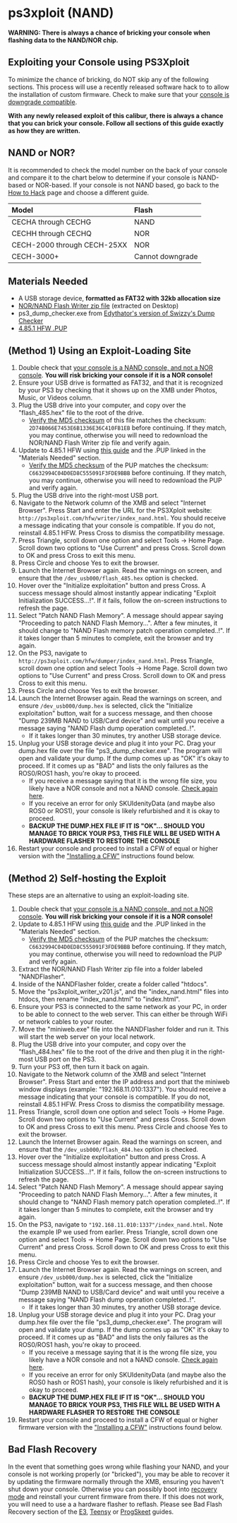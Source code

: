 # ps3xploit \(NAND\)

**WARNING: There is always a chance of bricking your console when flashing data to the NAND/NOR chip.**

## Exploiting your Console using PS3Xploit

To minimize the chance of bricking, do NOT skip any of the following sections. This process will use a recently released software hack to to allow the installation of custom firmware. Check to make sure that your [console is downgrade compatible](https://www.reddit.com/r/ps3homebrew/wiki/how_to_hack).

**With any newly released exploit of this calibur, there is always a chance that you can brick your console. Follow all sections of this guide exactly as how they are written.**

## NAND or NOR?

It is recommended to check the model number on the back of your console and compare it to the chart below to determine if your console is NAND-based or NOR-based. If your console is not NAND based, go back to the [How to Hack](https://www.reddit.com/r/ps3homebrew/wiki/how_to_hack) page and choose a different guide.

| Model | Flash |
| :--- | :--- |
| CECHA through CECHG | NAND |
| CECHH through CECHQ | NOR |
| CECH-2000 through CECH-25XX | NOR |
| CECH-3000+ | Cannot downgrade |

## Materials Needed

* A USB storage device, **formatted as FAT32 with 32kb allocation size**
* [NOR/NAND Flash Writer zip file](http://ps3xploit.com/hfw/release/NOR_NAND_writer_release_2.0.2_PS3Xploit.zip) \(extracted on Desktop\)
* ps3\_dump\_checker.exe from [Edythator's version of Swizzy's Dump Checker](https://github.com/Edythator/PS3DumpChecker/archive/master.zip)
* [4.85.1 HFW .PUP](https://mega.nz/#!SAYhnYYB!6CmxOz0H_pSuVRb4YZ7-lYvY66hP0LlohgVMWfFut4Q)

## \(Method 1\) Using an Exploit-Loading Site

1. Double check that [your console is a NAND console, and not a NOR console](https://www.reddit.com/r/ps3homebrew/wiki/ps3xploit_nand#wiki_nand_or_nor.3F). **You will risk bricking your console if it is a NOR console!**
2. Ensure your USB drive is formatted as FAT32, and that it is recognized by your PS3 by checking that it shows up on the XMB under Photos, Music, or Videos column.
3. Plug the USB drive into your computer, and copy over the "flash\_485.hex" file to the root of the drive.
   * [Verify the MD5 checksum](https://reddit.com/r/ps3homebrew/wiki/md5) of this file matches the checksum:  `2D74B066E7453E6B1336E36C410FB1EB` before continuing. If they match, you may continue, otherwise you will need to redownload the NOR/NAND Flash Writer zip file and verify again.
4. Update to 4.85.1 HFW using [this guide](https://www.reddit.com/r/ps3homebrew/wiki/installing_cfw) and the .PUP linked in the "Materials Needed" section.
   * [Verify the MD5 checksum](https://reddit.com/r/ps3homebrew/wiki/md5) of the PUP matches the checksum:  `C6632994C04D0ED8C555091F3FDE9BBB` before continuing. If they match, you may continue, otherwise you will need to redownload the PUP and verify again.
5. Plug the USB drive into the right-most USB port.
6. Navigate to the Network column of the XMB and select "Internet Browser". Press Start and enter the URL for the PS3Xploit website: `http://ps3xploit.com/hfw/writer/index_nand.html`. You should receive a message indicating that your console is compatible. If you do not, reinstall 4.85.1 HFW. Press Cross to dismiss the compatibility message.
7. Press Triangle, scroll down one option and select Tools → Home Page. Scroll down two options to "Use Current" and press Cross. Scroll down to OK and press Cross to exit this menu.
8. Press Circle and choose Yes to exit the browser.
9. Launch the Internet Browser again. Read the warnings on screen, and ensure that the `/dev_usb000/flash_485.hex` option is checked.
10. Hover over the "Initialize exploitation" button and press Cross. A success message should almost instantly appear indicating "Exploit Initialization SUCCESS...!". If it fails, follow the on-screen instructions to refresh the page.
11. Select "Patch NAND Flash Memory". A message should appear saying "Proceeding to patch NAND Flash Memory...". After a few minutes, it should change to "NAND Flash memory patch operation completed..!". If it takes longer than 5 minutes to complete, exit the browser and try again.
12. On the PS3, navigate to `http://ps3xploit.com/hfw/dumper/index_nand.html`. Press Triangle, scroll down one option and select Tools → Home Page. Scroll down two options to "Use Current" and press Cross. Scroll down to OK and press Cross to exit this menu.
13. Press Circle and choose Yes to exit the browser.
14. Launch the Internet Browser again. Read the warnings on screen, and ensure `/dev_usb000/dump.hex` is selected, click the "Initialize exploitation" button, wait for a success message, and then choose "Dump 239MB NAND to USB/Card device" and wait until you receive a message saying "NAND Flash dump operation completed..!".
    * If it takes longer than 30 minutes, try another USB storage device.
15. Unplug your USB storage device and plug it into your PC. Drag your dump.hex file over the file "ps3\_dump\_checker.exe". The program will open and validate your dump. If the dump comes up as "OK" it's okay to proceed. If it comes up as "BAD" and lists the only failures as the ROS0/ROS1 hash, you're okay to proceed.
    * If you receive a message saying that it is the wrong file size, you likely have a NOR console and not a NAND console. [Check again here](https://www.reddit.com/r/ps3homebrew/wiki/ps3xploit_nand#wiki_nand_or_nor.3F).
    * If you receive an error for only SKUIdenityData \(and maybe also ROS0 or ROS1\), your console is likely refurbished and it is okay to proceed.
    * **BACKUP THE DUMP.HEX FILE IF IT IS "OK"... SHOULD YOU MANAGE TO BRICK YOUR PS3, THIS FILE WILL BE USED WITH A HARDWARE FLASHER TO RESTORE THE CONSOLE**
16. Restart your console and proceed to install a CFW of equal or higher version with the ["Installing a CFW"](https://www.reddit.com/r/ps3homebrew/wiki/ps3xploit_nand#wiki_installing_a_cfw) instructions found below.

## \(Method 2\) Self-hosting the Exploit

These steps are an alternative to using an exploit-loading site.

1. Double check that [your console is a NAND console, and not a NOR console](https://www.reddit.com/r/ps3homebrew/wiki/ps3xploit_nand#wiki_nand_or_nor.3F). **You will risk bricking your console if it is a NOR console!**
2. Update to 4.85.1 HFW using [this guide](https://www.reddit.com/r/ps3homebrew/wiki/installing_cfw) and the .PUP linked in the "Materials Needed" section.
   * [Verify the MD5 checksum](https://reddit.com/r/ps3homebrew/wiki/md5) of the PUP matches the checksum:  `C6632994C04D0ED8C555091F3FDE9BBB` before continuing. If they match, you may continue, otherwise you will need to redownload the PUP and verify again.
3. Extract the NOR/NAND Flash Writer zip file into a folder labeled "NANDFlasher".
4. Inside of the NANDFlasher folder, create a folder called "htdocs".
5. Move the "ps3xploit\_writer\_v201.js", and the "index\_nand.html" files into htdocs, then rename "index\_nand.html" to "index.html".
6. Ensure your PS3 is connected to the same network as your PC, in order to be able to connect to the web server. This can either be through WiFi or network cables to your router.
7. Move the "miniweb.exe" file into the NANDFlasher folder and run it. This will start the web server on your local network.
8. Plug the USB drive into your computer, and copy over the "flash\_484.hex" file to the root of the drive and then plug it in the right-most USB port on the PS3.
9. Turn your PS3 off, then turn it back on again.
10. Navigate to the Network column of the XMB and select "Internet Browser". Press Start and enter the IP address and port that the miniweb window displays \(example: "192.168.11.010:1337"\). You should receive a message indicating that your console is compatible. If you do not, reinstall 4.85.1 HFW. Press Cross to dismiss the compatibility message.
11. Press Triangle, scroll down one option and select Tools → Home Page. Scroll down two options to "Use Current" and press Cross. Scroll down to OK and press Cross to exit this menu. Press Circle and choose Yes to exit the browser.
12. Launch the Internet Browser again. Read the warnings on screen, and ensure that the `/dev_usb000/flash_484.hex` option is checked.
13. Hover over the "Initialize exploitation" button and press Cross. A success message should almost instantly appear indicating "Exploit Initialization SUCCESS...!". If it fails, follow the on-screen instructions to refresh the page.
14. Select "Patch NAND Flash Memory". A message should appear saying "Proceeding to patch NAND Flash Memory...". After a few minutes, it should change to "NAND Flash memory patch operation completed..!". If it takes longer than 5 minutes to complete, exit the browser and try again.
15. On the PS3, navigate to `"192.168.11.010:1337"/index_nand.html`. Note the example IP we used from earlier. Press Triangle, scroll down one option and select Tools → Home Page. Scroll down two options to "Use Current" and press Cross. Scroll down to OK and press Cross to exit this menu.
16. Press Circle and choose Yes to exit the browser.
17. Launch the Internet Browser again. Read the warnings on screen, and ensure `/dev_usb000/dump.hex` is selected, click the "Initialize exploitation" button, wait for a success message, and then choose "Dump 239MB NAND to USB/Card device" and wait until you receive a message saying "NAND Flash dump operation completed..!".
    * If it takes longer than 30 minutes, try another USB storage device.
18. Unplug your USB storage device and plug it into your PC. Drag your dump.hex file over the file "ps3\_dump\_checker.exe". The program will open and validate your dump. If the dump comes up as "OK" it's okay to proceed. If it comes up as "BAD" and lists the only failures as the ROS0/ROS1 hash, you're okay to proceed.
    * If you receive a message saying that it is the wrong file size, you likely have a NOR console and not a NAND console. [Check again here](https://www.reddit.com/r/ps3homebrew/wiki/ps3xploit_nand#wiki_nand_or_nor.3F).
    * If you receive an error for only SKUIdenityData \(and maybe also the ROS0 hash or ROS1 hash\), your console is likely refurbished and it is okay to proceed.
    * **BACKUP THE DUMP.HEX FILE IF IT IS "OK"... SHOULD YOU MANAGE TO BRICK YOUR PS3, THIS FILE WILL BE USED WITH A HARDWARE FLASHER TO RESTORE THE CONSOLE**
19. Restart your console and proceed to install a CFW of equal or higher firmware version with the ["Installing a CFW"](https://www.reddit.com/r/ps3homebrew/wiki/ps3xploit_nand#wiki_installing_a_cfw) instructions found below.

## Bad Flash Recovery

In the event that something goes wrong while flashing your NAND, and your console is not working properly \(or "bricked"\), you may be able to recover it by updating the firmware normally through the XMB, ensuring you haven't shut down your console. Otherwise you can possibly boot into [recovery mode](https://www.reddit.com/r/ps3homebrew/wiki/recovery) and reinstall your current firmware from there. If this does not work, you will need to use a a hardware flasher to reflash. Please see Bad Flash Recovery section of the [E3](https://www.reddit.com/r/ps3homebrew/wiki/flashers/e3#wiki_bad_flash_recovery), [Teensy](https://www.reddit.com/r/ps3homebrew/wiki/flashers/teensy#wiki_bad_flash_recovery) or [ProgSkeet](https://www.reddit.com/r/ps3homebrew/wiki/flashers/progskeet#wiki_bad_flash_recovery) guides.

